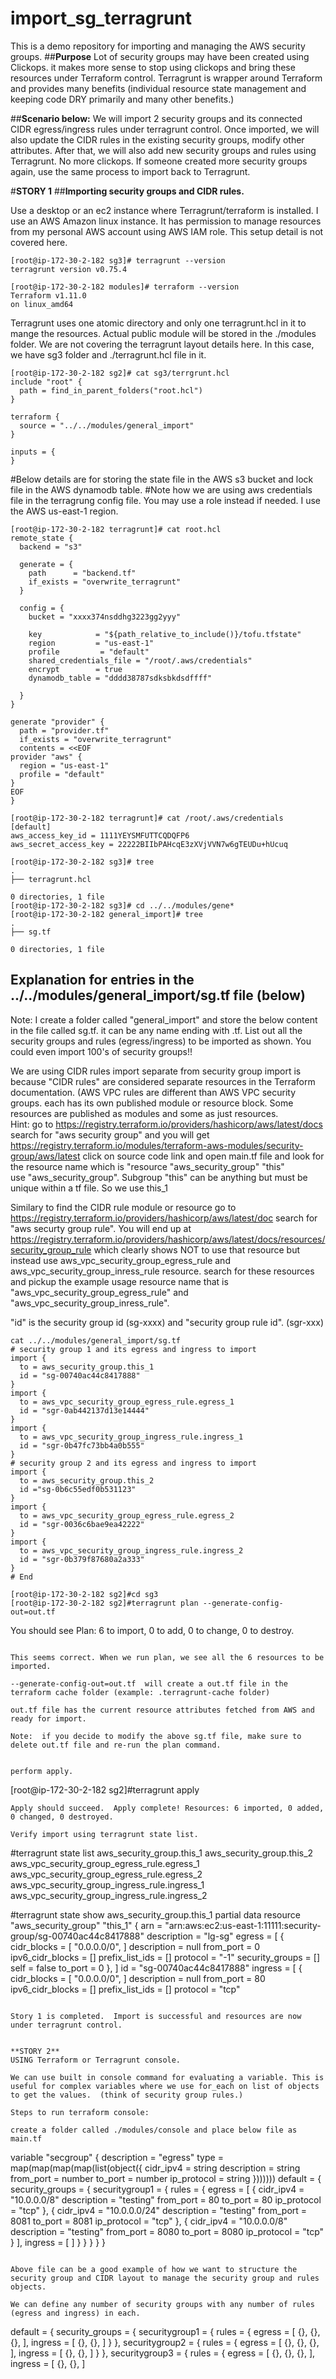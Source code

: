 # import_sg_terragrunt
This is a demo repository for importing and managing the AWS security groups.
##**Purpose**
Lot of security groups may have been created using Clickops. it makes more sense to stop using clickops and bring these resources under Terraform control. Terragrunt is wrapper around Terraform and provides many benefits (individual resource state management and keeping code DRY primarily and many other benefits.)

##**Scenario below:**
We will import 2 security groups and its connected CIDR egress/ingress rules under terragrunt control. Once imported, we will also update the CIDR rules in the existing security groups, modify other attributes.  After that, we will also add new security groups and rules using Terragrunt. No more clickops.
If someone created more security groups again, use the same process to import back to Terragrunt.


#**STORY 1**
##**Importing security groups and CIDR rules.**

Use a desktop or an ec2 instance where Terragrunt/terraform is installed.  I use an AWS Amazon linux instance.  It has permission to manage resources from my personal AWS account using AWS IAM role. This setup detail is not covered here.

```
[root@ip-172-30-2-182 sg3]# terragrunt --version
terragrunt version v0.75.4

[root@ip-172-30-2-182 modules]# terraform --version
Terraform v1.11.0
on linux_amd64
```

Terragrunt uses one atomic directory and only one terragrunt.hcl in it to mange the resources. Actual public module will be stored in the ./modules folder.  We are not covering the terragrunt layout details here.
In this case, we have sg3 folder and ./terragrunt.hcl file in it.

```
[root@ip-172-30-2-182 sg2]# cat sg3/terrgrunt.hcl
include "root" {
  path = find_in_parent_folders("root.hcl")
}

terraform {
  source = "../../modules/general_import"
}

inputs = {
}
```

#Below details are for storing the state file in the AWS s3 bucket and lock file in the AWS dynamodb table.
#Note how we are using aws credentials file in the terragrung config file.  You may use a role instead if needed.  I use the AWS us-east-1 region.
```
[root@ip-172-30-2-182 terragrunt]# cat root.hcl
remote_state {
  backend = "s3"

  generate = {
    path      = "backend.tf"
    if_exists = "overwrite_terragrunt"
  }

  config = {
    bucket = "xxxx374nsddhg3223gg2yyy"

    key            = "${path_relative_to_include()}/tofu.tfstate"
    region         = "us-east-1"
    profile         = "default"
    shared_credentials_file = "/root/.aws/credentials"
    encrypt        = true
    dynamodb_table = "dddd38787sdksbkdsdffff"

  }
}
```
```
generate "provider" {
  path = "provider.tf"
  if_exists = "overwrite_terragrunt"
  contents = <<EOF
provider "aws" {
  region = "us-east-1"
  profile = "default"
}
EOF
}
```
```
[root@ip-172-30-2-182 terragrunt]# cat /root/.aws/credentials
[default]
aws_access_key_id = 1111YEYSMFUTTCQDQFP6
aws_secret_access_key = 22222BIIbPAHcqE3zXVjVVN7w6gTEUDu+hUcuq
```
```
[root@ip-172-30-2-182 sg3]# tree
.
├── terragrunt.hcl

0 directories, 1 file
[root@ip-172-30-2-182 sg3]# cd ../../modules/gene*
[root@ip-172-30-2-182 general_import]# tree
.
├── sg.tf

0 directories, 1 file
```

Explanation for entries in the ../../modules/general_import/sg.tf file (below)
----------------------------------------
Note: I create a folder called "general_import" and store the below content in the file called sg.tf.  it can be any name ending with .tf.
List out all the security groups and rules (egress/ingress) to be imported as shown.  You could even import 100's of security groups!!

We are using CIDR rules import separate from security group import is because "CIDR rules" are considered separate resources in the Terraform documentation. (AWS VPC rules are different than AWS VPC security groups. each has its own published module or resource block.
Some resources are published as modules and some as just resources.  
Hint: go to https://registry.terraform.io/providers/hashicorp/aws/latest/docs  search for "aws security group" and you will get https://registry.terraform.io/modules/terraform-aws-modules/security-group/aws/latest
click on source code link and open main.tf file and look for the resource name which is "resource "aws_security_group" "this"   
use "aws_security_group".  Subgroup "this" can be anything but must be unique within a tf file. So we use this_1

Similary to find the CIDR rule module or resource go to https://registry.terraform.io/providers/hashicorp/aws/latest/doc search for "aws securty group rule". You will end up at https://registry.terraform.io/providers/hashicorp/aws/latest/docs/resources/security_group_rule which clearly shows NOT to use that resource but instead use aws_vpc_security_group_egress_rule and aws_vpc_security_group_inress_rule resource. search for these resources and  pickup the example usage resource name that is "aws_vpc_security_group_egress_rule" and "aws_vpc_security_group_inress_rule".

"id" is the security group id (sg-xxxx) and "security group rule id". (sgr-xxx)
```
cat ../../modules/general_import/sg.tf
# security group 1 and its egress and ingress to import
import {
  to = aws_security_group.this_1
  id = "sg-00740ac44c8417888"
}
import {
  to = aws_vpc_security_group_egress_rule.egress_1
  id = "sgr-0ab442137d13e14444"
}
import {
  to = aws_vpc_security_group_ingress_rule.ingress_1
  id = "sgr-0b47fc73bb4a0b555"
}
# security group 2 and its egress and ingress to import
import {
  to = aws_security_group.this_2
  id ="sg-0b6c55edf0b531123"
}
import {
  to = aws_vpc_security_group_egress_rule.egress_2
  id = "sgr-0036c6bae9ea42222"
}
import {
  to = aws_vpc_security_group_ingress_rule.ingress_2
  id = "sgr-0b379f87680a2a333"
}
# End
```
```
[root@ip-172-30-2-182 sg2]#cd sg3
[root@ip-172-30-2-182 sg2]#terragrunt plan --generate-config-out=out.tf
```
You should see Plan: 6 to import, 0 to add, 0 to change, 0 to destroy.
```

This seems correct. When we run plan, we see all the 6 resources to be imported.

--generate-config-out=out.tf  will create a out.tf file in the terraform cache folder (example: .terragrunt-cache folder)

out.tf file has the current resource attributes fetched from AWS and ready for import.

Note:  if you decide to modify the above sg.tf file, make sure to delete out.tf file and re-run the plan command.


perform apply.
```
[root@ip-172-30-2-182 sg2]#terragrunt apply
```
Apply should succeed.  Apply complete! Resources: 6 imported, 0 added, 0 changed, 0 destroyed.

Verify import using terragrunt state list.
```
#terragrunt state list
aws_security_group.this_1
aws_security_group.this_2
aws_vpc_security_group_egress_rule.egress_1
aws_vpc_security_group_egress_rule.egress_2
aws_vpc_security_group_ingress_rule.ingress_1
aws_vpc_security_group_ingress_rule.ingress_2

#terragrunt state show aws_security_group.this_1
partial data
resource "aws_security_group" "this_1" {
    arn         = "arn:aws:ec2:us-east-1:11111:security-group/sg-00740ac44c8417888"
    description = "lg-sg"
    egress      = [
        {
            cidr_blocks      = [
                "0.0.0.0/0",
            ]
            description      = null
            from_port        = 0
            ipv6_cidr_blocks = []
            prefix_list_ids  = []
            protocol         = "-1"
            security_groups  = []
            self             = false
            to_port          = 0
        },
    ]
    id          = "sg-00740ac44c8417888"
    ingress     = [
        {
            cidr_blocks      = [
                "0.0.0.0/0",
            ]
            description      = null
            from_port        = 80
            ipv6_cidr_blocks = []
            prefix_list_ids  = []
            protocol         = "tcp"
```

Story 1 is completed.  Import is successful and resources are now under terragrunt control.


**STORY 2**
USING Terraform or Terragrunt console.

We can use built in console command for evaluating a variable. This is useful for complex variables where we use for_each on list of objects to get the values.  (think of security group rules.)

Steps to run terraform console:

create a folder called ./modules/console and place below file as main.tf

```
variable "secgroup" {
  description = "egress"
  type        = map(map(map(map(list(object({
    cidr_ipv4 = string
    description = string
    from_port = number
    to_port = number
    ip_protocol = string
  }))))))
  default = {
    security_groups = {
     securitygroup1 = {
      rules = {
       egress = [
        {
        cidr_ipv4 = "10.0.0.0/8"
        description = "testing"
        from_port = 80
        to_port = 80
        ip_protocol = "tcp"
        },
        {
        cidr_ipv4 = "10.0.0.0/24"
        description = "testing"
        from_port = 8081
        to_port = 8081
        ip_protocol = "tcp"
        },
        {
        cidr_ipv4 = "10.0.0.0/8"
        description = "testing"
        from_port = 8080
        to_port = 8080
        ip_protocol = "tcp"
        }
       ],
      ingress = [
      ]
    }
   }
  }
 }
}
```

Above file can be a good example of how we want to structure the security group and CIDR layout to manage the security group and rules objects.

We can define any number of security groups with any number of rules (egress and ingress) in each.
```
  default = {
    security_groups = {
     securitygroup1 = {
      rules = {
       egress = [
        {},
        {},
        {},
       ],
      ingress = [
        {},
        {},
      ]
    }
   },
    securitygroup2 = {
      rules = {
       egress = [
        {},
        {},
        {},
       ],
      ingress = [
        {},
        {},
      ]
    }
   },
     securitygroup3 = {
      rules = {
       egress = [
        {},
        {},
        {},
       ],
      ingress = [
        {},
        {},
      ]
```






